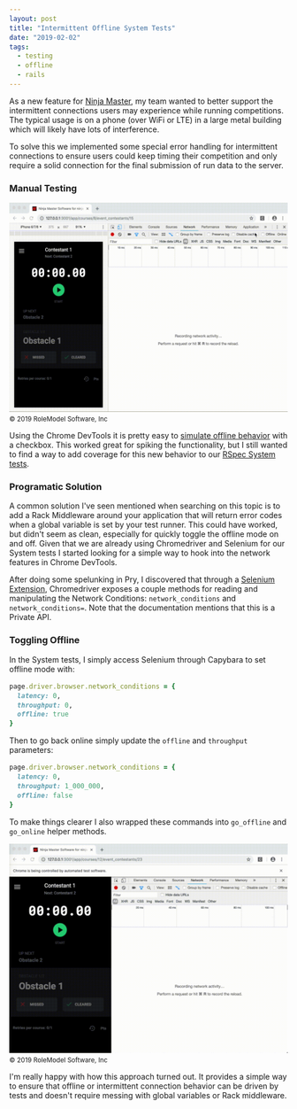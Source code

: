 ```yaml
---
layout: post
title: "Intermittent Offline System Tests"
date: "2019-02-02"
tags:
  - testing
  - offline
  - rails
---
```


As a new feature for [Ninja Master](https://ninjamasterapp.com/), my team wanted to better support the intermittent connections users may experience while running competitions. The typical usage is on a phone (over WiFi or LTE) in a large metal building which will likely have lots of interference.

To solve this we implemented some special error handling for intermittent connections to ensure users could keep timing their competition and only require a solid connection for the final submission of run data to the server.

### Manual Testing

![Manual Offline Testing](/images/offline/manual_offline.gif)
<small>&copy; 2019 RoleModel Software, Inc</small>

Using the Chrome DevTools it is pretty easy to [simulate offline behavior](https://developers.google.com/web/ilt/pwa/tools-for-pwa-developers#simulate_offline_behavior) with a checkbox. This worked great for spiking the functionality, but I still wanted to find a way to add coverage for this new behavior to our [RSpec System tests](https://relishapp.com/rspec/rspec-rails/docs/system-specs/system-spec).

### Programatic Solution

A common solution I've seen mentioned when searching on this topic is to add a Rack Middleware around your application that will return error codes when a global variable is set by your test runner. This could have worked, but didn't seem as clean, especially for quickly toggle the offline mode on and off. Given that we are already using Chromedriver and Selenium for our System tests I started looking for a simple way to hook into the network features in Chrome DevTools.

After doing some spelunking in Pry, I discovered that through a [Selenium Extension](https://seleniumhq.github.io/selenium/docs/api/rb/Selenium/WebDriver/DriverExtensions/HasNetworkConditions.html), Chromedriver exposes a couple methods for reading and manipulating the Network Conditions: `network_conditions` and `network_conditions=`. Note that the documentation mentions that this is a Private API.

### Toggling Offline

In the System tests, I simply access Selenium through Capybara to set offline mode with:

```ruby
page.driver.browser.network_conditions = {
  latency: 0,
  throughput: 0,
  offline: true
}
```

Then to go back online simply update the `offline` and `throughput` parameters:

```ruby
page.driver.browser.network_conditions = {
  latency: 0,
  throughput: 1_000_000,
  offline: false
}
```


To make things clearer I also wrapped these commands into `go_offline` and `go_online` helper methods.

![Automated Offline Testing](/images/offline/automated_offline.gif)
<small>&copy; 2019 RoleModel Software, Inc</small>

I'm really happy with how this approach turned out. It provides a simple way to ensure that offline or intermittent connection behavior can be driven by tests and doesn't require messing with global variables or Rack middleware.
